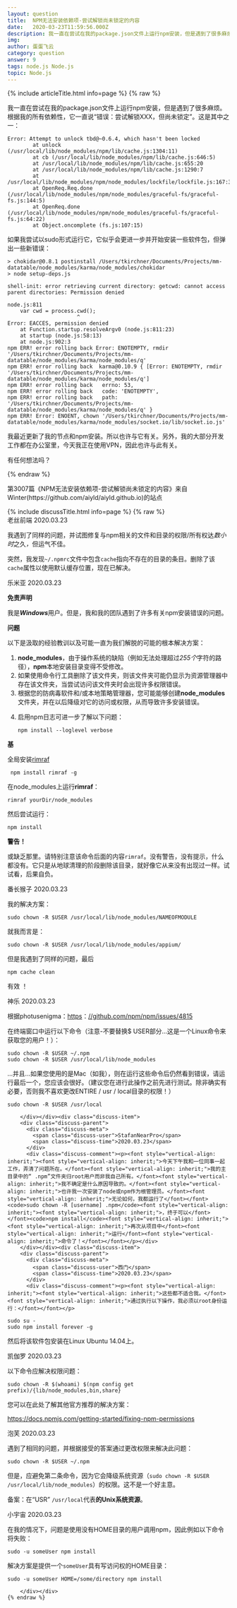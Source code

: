 ```yaml
---
layout: question
title:  NPM无法安装依赖项-尝试解锁尚未锁定的内容
date:   2020-03-23T11:59:56.000Z
description: 我一直在尝试在我的package.json文件上运行npm安装，但是遇到了很多麻烦。根据我的所有依赖性，它一直说“错误：尝试解锁XXX，但尚未锁定”。这是...
img: 
author: 蛋蛋飞云
category: question
answer: 9
tags: node.js Node.js
topic: Node.js
---
```

<div class="article-root">
  <div class="article">
    {% include articleTitle.html info=page %}
    {% raw %}
    <div class="article-content"><p><font style="vertical-align: inherit;"><font style="vertical-align: inherit;">我一直在尝试在我的package.json文件上运行npm安装，但是遇到了很多麻烦。</font><font style="vertical-align: inherit;">根据我的所有依赖性，它一直说“错误：尝试解锁XXX，但尚未锁定”。</font><font style="vertical-align: inherit;">这是其中之一：</font></font></p>

<pre><code>Error: Attempt to unlock tbd@~0.6.4, which hasn't been locked<font></font>
        at unlock (/usr/local/lib/node_modules/npm/lib/cache.js:1304:11)<font></font>
        at cb (/usr/local/lib/node_modules/npm/lib/cache.js:646:5)<font></font>
        at /usr/local/lib/node_modules/npm/lib/cache.js:655:20<font></font>
        at /usr/local/lib/node_modules/npm/lib/cache.js:1290:7<font></font>
        at /usr/local/lib/node_modules/npm/node_modules/lockfile/lockfile.js:167:38<font></font>
        at OpenReq.Req.done (/usr/local/lib/node_modules/npm/node_modules/graceful-fs/graceful-fs.js:144:5)<font></font>
        at OpenReq.done (/usr/local/lib/node_modules/npm/node_modules/graceful-fs/graceful-fs.js:64:22)<font></font>
        at Object.oncomplete (fs.js:107:15)<font></font>
</code></pre>

<p><font style="vertical-align: inherit;"><font style="vertical-align: inherit;">如果我尝试以sudo形式运行它，它似乎会更进一步并开始安装一些软件包，但弹出一些新错误：</font></font></p>

<pre><code>&gt; chokidar@0.8.1 postinstall /Users/tkirchner/Documents/Projects/mm-datatable/node_modules/karma/node_modules/chokidar<font></font>
&gt; node setup-deps.js<font></font>
<font></font>
shell-init: error retrieving current directory: getcwd: cannot access parent directories: Permission denied<font></font>
<font></font>
node.js:811<font></font>
    var cwd = process.cwd();<font></font>
                      ^<font></font>
Error: EACCES, permission denied<font></font>
    at Function.startup.resolveArgv0 (node.js:811:23)<font></font>
    at startup (node.js:58:13)<font></font>
    at node.js:902:3<font></font>
npm ERR! error rolling back Error: ENOTEMPTY, rmdir '/Users/tkirchner/Documents/Projects/mm-datatable/node_modules/karma/node_modules/q'<font></font>
npm ERR! error rolling back  karma@0.10.9 { [Error: ENOTEMPTY, rmdir '/Users/tkirchner/Documents/Projects/mm-datatable/node_modules/karma/node_modules/q']<font></font>
npm ERR! error rolling back   errno: 53,<font></font>
npm ERR! error rolling back   code: 'ENOTEMPTY',<font></font>
npm ERR! error rolling back   path: '/Users/tkirchner/Documents/Projects/mm-datatable/node_modules/karma/node_modules/q' }<font></font>
npm ERR! Error: ENOENT, chown '/Users/tkirchner/Documents/Projects/mm-datatable/node_modules/karma/node_modules/socket.io/lib/socket.io.js'<font></font>
</code></pre>

<p><font style="vertical-align: inherit;"><font style="vertical-align: inherit;">我最近更新了我的节点和npm安装。</font><font style="vertical-align: inherit;">所以也许与它有关。</font><font style="vertical-align: inherit;">另外，我的大部分开发工作都在办公室里，今天我正在使用VPN，因此也许与此有关。</font></font></p>

<p><font style="vertical-align: inherit;"><font style="vertical-align: inherit;">有任何想法吗？</font></font></p></div>
    {% endraw %}
  </div>
  <p class="winter_mark">第3007篇《NPM无法安装依赖项-尝试解锁尚未锁定的内容》来自Winter(https://github.com/aiyld/aiyld.github.io)的站点</p>
  <div class="discuss-wrapper">
    {% include discussTitle.html info=page %}
    {% raw %}
    <div class="discuss-item">
        <div class="discuss-parent">
          <div class="discuss-meta">
            <span class="discuss-user">老丝前端</span>
            <span class="discuss-time">2020.03.23</span>
          </div>
          <div class="discuss-comment"><p><font style="vertical-align: inherit;"><font style="vertical-align: inherit;">我遇到了同样的问题，并试图修复与npm相关的文件和目录的权限/所有权达</font></font><em><font style="vertical-align: inherit;"><font style="vertical-align: inherit;">数小时</font></font></em><font style="vertical-align: inherit;"><font style="vertical-align: inherit;">之久</font><em><font style="vertical-align: inherit;">，</font></em><font style="vertical-align: inherit;">但运气不佳。</font></font></p>

<p><font style="vertical-align: inherit;"><font style="vertical-align: inherit;">突然，我发现</font></font><code>~/.npmrc</code><font style="vertical-align: inherit;"><font style="vertical-align: inherit;">文件中包含</font></font><code>cache</code><font style="vertical-align: inherit;"><font style="vertical-align: inherit;">指向不存在的目录的条目。</font><font style="vertical-align: inherit;">删除了该</font></font><code>cache</code><font style="vertical-align: inherit;"><font style="vertical-align: inherit;">属性以使用默认缓存位置，现在已解决。</font></font></p></div>
        </div></div><div class="discuss-item">
        <div class="discuss-parent">
          <div class="discuss-meta">
            <span class="discuss-user">乐米亚</span>
            <span class="discuss-time">2020.03.23</span>
          </div>
          <div class="discuss-comment"><p><strong><font style="vertical-align: inherit;"><font style="vertical-align: inherit;">免责声明</font></font></strong></p>

<p><font style="vertical-align: inherit;"><font style="vertical-align: inherit;">我是</font></font><strong><em><font style="vertical-align: inherit;"><font style="vertical-align: inherit;">Windows</font></font></em></strong><font style="vertical-align: inherit;"><font style="vertical-align: inherit;">用户。</font><font style="vertical-align: inherit;">但是，我和我的团队遇到了许多有关npm安装错误的问题。</font></font></p>

<p><strong><font style="vertical-align: inherit;"><font style="vertical-align: inherit;">问题</font></font></strong> </p>

<p><font style="vertical-align: inherit;"><font style="vertical-align: inherit;">以下是汲取的经验教训以及可能一直为我们解脱的可能的根本解决方案：</font></font></p>

<ol>
<li><strong><font style="vertical-align: inherit;"><font style="vertical-align: inherit;">node_modules</font></font></strong><font style="vertical-align: inherit;"><font style="vertical-align: inherit;">，由于</font><font style="vertical-align: inherit;">操作系统的缺陷（例如无法处理超过</font><em><font style="vertical-align: inherit;">255个</font></em><font style="vertical-align: inherit;">字符的</font><font style="vertical-align: inherit;">路径）</font><font style="vertical-align: inherit;">，</font></font><strong><font style="vertical-align: inherit;"><font style="vertical-align: inherit;">npm</font></font></strong><font style="vertical-align: inherit;"><font style="vertical-align: inherit;">本地安装目录变得不受修改</font><font style="vertical-align: inherit;">。</font></font><em><font style="vertical-align: inherit;"></font></em><font style="vertical-align: inherit;"></font></li>
<li><font style="vertical-align: inherit;"><font style="vertical-align: inherit;">如果使用命令行工具删除了该文件夹，则该文件夹可能仍显示为资源管理器中存在该文件夹，当尝试访问该文件夹时会出现许多权限错误。</font></font></li>
<li><font style="vertical-align: inherit;"><font style="vertical-align: inherit;">根据您的防病毒软件和/或本地策略管理器，您可能能够创建</font></font><strong><font style="vertical-align: inherit;"><font style="vertical-align: inherit;">node_modules</font></font></strong><font style="vertical-align: inherit;"><font style="vertical-align: inherit;">文件夹，并在以后降级对它的访问或权限，从而导致许多安装错误。</font></font></li>
<li><p><font style="vertical-align: inherit;"><font style="vertical-align: inherit;">启用npm日志可进一步了解以下问题：</font></font></p>

<p><code>npm install --loglevel verbose</code></p></li>
</ol>

<p><strong><font style="vertical-align: inherit;"><font style="vertical-align: inherit;">基</font></font></strong></p>

<p><font style="vertical-align: inherit;"><font style="vertical-align: inherit;">全局</font><font style="vertical-align: inherit;">安装</font></font><a href="https://www.npmjs.com/package/rimraf" rel="nofollow noreferrer"><font style="vertical-align: inherit;"><font style="vertical-align: inherit;">rimraf</font></font></a><font style="vertical-align: inherit;"></font></p>

<pre><code> npm install rimraf -g
</code></pre>

<p><font style="vertical-align: inherit;"><font style="vertical-align: inherit;">在node_modules上运行</font></font><strong><font style="vertical-align: inherit;"><font style="vertical-align: inherit;">rimraf</font></font></strong><font style="vertical-align: inherit;"><font style="vertical-align: inherit;">：</font></font></p>

<pre><code>rimraf yourDir/node_modules
</code></pre>

<p><font style="vertical-align: inherit;"><font style="vertical-align: inherit;">然后尝试运行：</font></font></p>

<pre><code>npm install
</code></pre>

<p><strong><font style="vertical-align: inherit;"><font style="vertical-align: inherit;">警告！</font></font></strong></p>

<p><font style="vertical-align: inherit;"><font style="vertical-align: inherit;">或缺乏那里。</font><font style="vertical-align: inherit;">请特别注意该命令后面的内容</font></font><code>rimraf</code><font style="vertical-align: inherit;"><font style="vertical-align: inherit;">。</font><font style="vertical-align: inherit;">没有警告，没有提示，什么都没有。</font><font style="vertical-align: inherit;">它只是从地球清理的阶段删除该目录，就好像它从来没有出现过一样。</font><font style="vertical-align: inherit;">试试看，后果自负。</font></font></p></div>
        </div></div><div class="discuss-item">
        <div class="discuss-parent">
          <div class="discuss-meta">
            <span class="discuss-user">番长猴子</span>
            <span class="discuss-time">2020.03.23</span>
          </div>
          <div class="discuss-comment"><p><font style="vertical-align: inherit;"><font style="vertical-align: inherit;">我的解决方案： </font></font></p>

<pre><code>sudo chown -R $USER /usr/local/lib/node_modules/NAMEOFMODULE
</code></pre>

<p><font style="vertical-align: inherit;"><font style="vertical-align: inherit;">就我而言是：</font></font></p>

<pre><code>sudo chown -R $USER /usr/local/lib/node_modules/appium/
</code></pre>

<p><font style="vertical-align: inherit;"><font style="vertical-align: inherit;">但是我遇到了同样的问题，最后 </font></font></p>

<pre><code>npm cache clean
</code></pre>

<p><font style="vertical-align: inherit;"><font style="vertical-align: inherit;">有效 ！</font></font></p></div>
        </div></div><div class="discuss-item">
        <div class="discuss-parent">
          <div class="discuss-meta">
            <span class="discuss-user">神乐</span>
            <span class="discuss-time">2020.03.23</span>
          </div>
          <div class="discuss-comment"><p><font style="vertical-align: inherit;"><font style="vertical-align: inherit;">根据photusenigma：</font><a href="https://github.com/npm/npm/issues/4815"><font style="vertical-align: inherit;">https</font></a><font style="vertical-align: inherit;">：</font></font><a href="https://github.com/npm/npm/issues/4815"><font style="vertical-align: inherit;"><font style="vertical-align: inherit;">//github.com/npm/npm/issues/4815</font></font></a></p>

<p><font style="vertical-align: inherit;"><font style="vertical-align: inherit;">在终端窗口中运行以下命令（注意-不要替换$ USER部分...这是一个Linux命令来获取您的用户！）：</font></font></p>

<pre><code>sudo chown -R $USER ~/.npm<font></font>
sudo chown -R $USER /usr/local/lib/node_modules<font></font>
</code></pre>

<p><font style="vertical-align: inherit;"><font style="vertical-align: inherit;">...并且...如果您使用的是Mac（如我），则在运行这些命令后仍然看到错误，请运行最后一个，您应该会很好。</font><font style="vertical-align: inherit;">（建议您在进行此操作之前先进行测试。除非确实有必要，否则我不喜欢更改ENTIRE / usr / local目录的权限！）</font></font></p>

<pre><code>sudo chown -R $USER /usr/local
</code></pre></div>
        </div></div><div class="discuss-item">
        <div class="discuss-parent">
          <div class="discuss-meta">
            <span class="discuss-user">StafanNearPro</span>
            <span class="discuss-time">2020.03.23</span>
          </div>
          <div class="discuss-comment"><p><font style="vertical-align: inherit;"><font style="vertical-align: inherit;">今天下午我和一位同事一起工作，弄清了问题所在。</font><font style="vertical-align: inherit;">我的主目录中的“ .npm”文件夹归root用户而非我自己所有。</font><font style="vertical-align: inherit;">我不确定是什么原因导致的。</font><font style="vertical-align: inherit;">也许我一次安装了node或npm作为根管理员。</font><font style="vertical-align: inherit;">无论如何，我都运行了</font></font><code>sudo chown -R [username] .npm</code><font style="vertical-align: inherit;"><font style="vertical-align: inherit;">，终于可以</font></font><code>npm install</code><font style="vertical-align: inherit;"><font style="vertical-align: inherit;">再次从项目中</font><font style="vertical-align: inherit;">运行</font><font style="vertical-align: inherit;">命令了！</font></font></p></div>
        </div></div><div class="discuss-item">
        <div class="discuss-parent">
          <div class="discuss-meta">
            <span class="discuss-user">西门</span>
            <span class="discuss-time">2020.03.23</span>
          </div>
          <div class="discuss-comment"><p><font style="vertical-align: inherit;"><font style="vertical-align: inherit;">这些都不适合我。</font><font style="vertical-align: inherit;">通过执行以下操作，我必须以root身份运行：</font></font></p>

<pre><code>sudo su -<font></font>
sudo npm install forever -g<font></font>
</code></pre>

<p><font style="vertical-align: inherit;"><font style="vertical-align: inherit;">然后将该软件包安装在Linux Ubuntu 14.04上。</font></font></p></div>
        </div></div><div class="discuss-item">
        <div class="discuss-parent">
          <div class="discuss-meta">
            <span class="discuss-user">凯伽罗</span>
            <span class="discuss-time">2020.03.23</span>
          </div>
          <div class="discuss-comment"><p><font style="vertical-align: inherit;"><font style="vertical-align: inherit;">以下命令应解决权限问题：</font></font></p>

<pre><code>sudo chown -R $(whoami) $(npm config get prefix)/{lib/node_modules,bin,share}
</code></pre>

<p><font style="vertical-align: inherit;"><font style="vertical-align: inherit;">您可以在此处了解其他官方推荐的解决方案： </font></font></p>

<p><a href="https://docs.npmjs.com/getting-started/fixing-npm-permissions" rel="nofollow"><font style="vertical-align: inherit;"><font style="vertical-align: inherit;">https://docs.npmjs.com/getting-started/fixing-npm-permissions</font></font></a></p></div>
        </div></div><div class="discuss-item">
        <div class="discuss-parent">
          <div class="discuss-meta">
            <span class="discuss-user">泡芙</span>
            <span class="discuss-time">2020.03.23</span>
          </div>
          <div class="discuss-comment"><p><font style="vertical-align: inherit;"><font style="vertical-align: inherit;">遇到了相同的问题，并根据接受的答案通过更改权限来解决此问题：</font></font></p>

<pre><code>sudo chown -R $USER ~/.npm
</code></pre>

<p><font style="vertical-align: inherit;"><font style="vertical-align: inherit;">但是，应避免第二条命令，因为它会降级系统资源（</font></font><code>sudo chown -R $USER /usr/local/lib/node_modules</code><font style="vertical-align: inherit;"><font style="vertical-align: inherit;">）</font><font style="vertical-align: inherit;">的权限</font><font style="vertical-align: inherit;">。</font><font style="vertical-align: inherit;">这不是一个好主意。</font></font></p>

<p><font style="vertical-align: inherit;"><font style="vertical-align: inherit;">备案：在“USR” </font></font><code>/usr/local</code><font style="vertical-align: inherit;"><font style="vertical-align: inherit;">代表</font></font><strong><font style="vertical-align: inherit;"><font style="vertical-align: inherit;">的Unix系统资源</font></font></strong><font style="vertical-align: inherit;"><font style="vertical-align: inherit;">。</font></font></p></div>
        </div></div><div class="discuss-item">
        <div class="discuss-parent">
          <div class="discuss-meta">
            <span class="discuss-user">小宇宙</span>
            <span class="discuss-time">2020.03.23</span>
          </div>
          <div class="discuss-comment"><p><font style="vertical-align: inherit;"><font style="vertical-align: inherit;">在我的情况下，问题是使用没有HOME目录的用户调用npm，因此例如以下命令将失败：</font></font></p>

<pre><code>sudo -u someUser npm install
</code></pre>

<p><font style="vertical-align: inherit;"><font style="vertical-align: inherit;">解决方案是提供一个</font></font><code>someUser</code><font style="vertical-align: inherit;"><font style="vertical-align: inherit;">具有写访问权</font><font style="vertical-align: inherit;">的HOME目录</font><font style="vertical-align: inherit;">：</font></font></p>

<pre><code>sudo -u someUser HOME=/some/directory npm install
</code></pre></div>
        </div></div>
    {% endraw %}
  </div>
<div>
